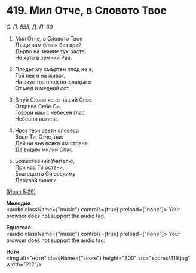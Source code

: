 # 419. Мил Отче, в Словото Твое  

*С. П. 555, Д. П. 60*  

1. Мил Отче, в Словото Твое  
Лъщи нам бляск без край,  
Дърво на знание тук расте,  
Не като в земний Рай.  

2. Плодът му смъртен плод не е,  
Той лек е на живот,  
На вкус тоз плод по-сладък е  
От мед и медний сот.  

3. В туй Слово ясно наший Спас  
Открива Себе Си,  
Говори нам с небесен глас  
Небесни истини.  

4. Чрез тези свети словеса  
Води Ти, Отче, нас  
Дай ни във всяка им страна  
Да видим милий Спас.  

5. Божествений Учителю,  
При нас Ти остани,  
Благодатта Си всекиму  
Дарувай винаги.  

[(Йоан 5:39)](http://biblia.bg/index.php?k=43&g=5&s=39)  

__Мелодия__  
<audio className={"music"} controls={true} preload={"none"}><source src="mp3/419.mp3" type="audio/mpeg"/>
Your browser does not support the audio tag.
</audio>  

__Едноглас__  
<audio className={"music"} controls={true} preload={"none"}><source src="transp/419.mp3" type="audio/mpeg"/>
Your browser does not support the audio tag.
</audio>  

__Ноти__  
<img alt="ноти" className={"score"} height="300" src="scores/419.jpg" width="212"/>
